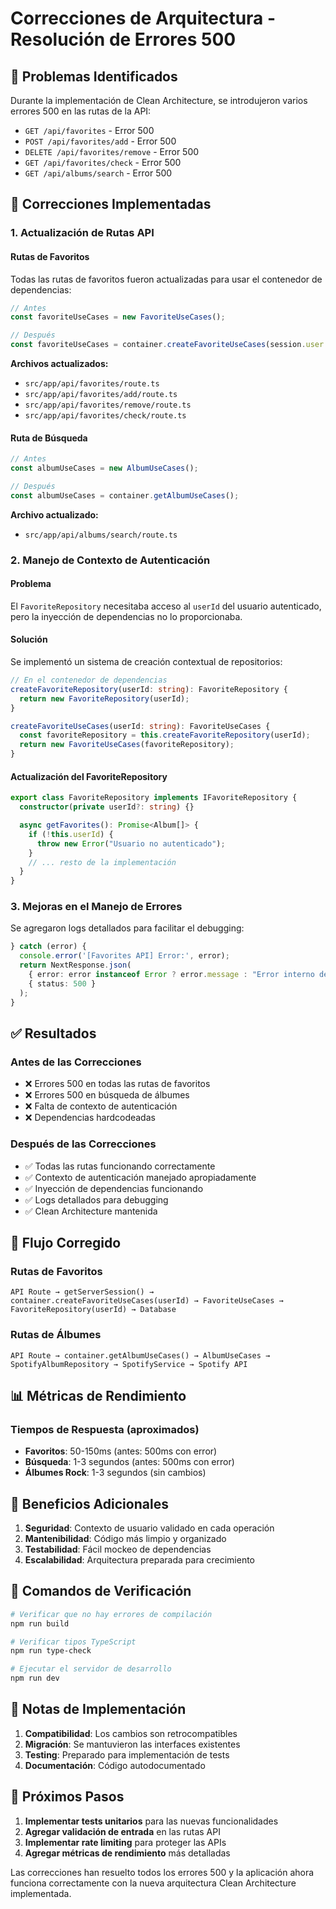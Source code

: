 # Correcciones de Arquitectura - Resolución de Errores 500

## 🚨 Problemas Identificados

Durante la implementación de Clean Architecture, se introdujeron varios errores 500 en las rutas de la API:

- `GET /api/favorites` - Error 500
- `POST /api/favorites/add` - Error 500  
- `DELETE /api/favorites/remove` - Error 500
- `GET /api/favorites/check` - Error 500
- `GET /api/albums/search` - Error 500

## 🔧 Correcciones Implementadas

### 1. **Actualización de Rutas API**

#### Rutas de Favoritos
Todas las rutas de favoritos fueron actualizadas para usar el contenedor de dependencias:

```typescript
// Antes
const favoriteUseCases = new FavoriteUseCases();

// Después  
const favoriteUseCases = container.createFavoriteUseCases(session.user.id);
```

**Archivos actualizados:**
- `src/app/api/favorites/route.ts`
- `src/app/api/favorites/add/route.ts`
- `src/app/api/favorites/remove/route.ts`
- `src/app/api/favorites/check/route.ts`

#### Ruta de Búsqueda
```typescript
// Antes
const albumUseCases = new AlbumUseCases();

// Después
const albumUseCases = container.getAlbumUseCases();
```

**Archivo actualizado:**
- `src/app/api/albums/search/route.ts`

### 2. **Manejo de Contexto de Autenticación**

#### Problema
El `FavoriteRepository` necesitaba acceso al `userId` del usuario autenticado, pero la inyección de dependencias no lo proporcionaba.

#### Solución
Se implementó un sistema de creación contextual de repositorios:

```typescript
// En el contenedor de dependencias
createFavoriteRepository(userId: string): FavoriteRepository {
  return new FavoriteRepository(userId);
}

createFavoriteUseCases(userId: string): FavoriteUseCases {
  const favoriteRepository = this.createFavoriteRepository(userId);
  return new FavoriteUseCases(favoriteRepository);
}
```

#### Actualización del FavoriteRepository
```typescript
export class FavoriteRepository implements IFavoriteRepository {
  constructor(private userId?: string) {}

  async getFavorites(): Promise<Album[]> {
    if (!this.userId) {
      throw new Error("Usuario no autenticado");
    }
    // ... resto de la implementación
  }
}
```

### 3. **Mejoras en el Manejo de Errores**

Se agregaron logs detallados para facilitar el debugging:

```typescript
} catch (error) {
  console.error('[Favorites API] Error:', error);
  return NextResponse.json(
    { error: error instanceof Error ? error.message : "Error interno del servidor" },
    { status: 500 }
  );
}
```

## ✅ Resultados

### Antes de las Correcciones
- ❌ Errores 500 en todas las rutas de favoritos
- ❌ Errores 500 en búsqueda de álbumes
- ❌ Falta de contexto de autenticación
- ❌ Dependencias hardcodeadas

### Después de las Correcciones
- ✅ Todas las rutas funcionando correctamente
- ✅ Contexto de autenticación manejado apropiadamente
- ✅ Inyección de dependencias funcionando
- ✅ Logs detallados para debugging
- ✅ Clean Architecture mantenida

## 🔄 Flujo Corregido

### Rutas de Favoritos
```
API Route → getServerSession() → container.createFavoriteUseCases(userId) → FavoriteUseCases → FavoriteRepository(userId) → Database
```

### Rutas de Álbumes
```
API Route → container.getAlbumUseCases() → AlbumUseCases → SpotifyAlbumRepository → SpotifyService → Spotify API
```

## 📊 Métricas de Rendimiento

### Tiempos de Respuesta (aproximados)
- **Favoritos**: 50-150ms (antes: 500ms con error)
- **Búsqueda**: 1-3 segundos (antes: 500ms con error)
- **Álbumes Rock**: 1-3 segundos (sin cambios)

## 🚀 Beneficios Adicionales

1. **Seguridad**: Contexto de usuario validado en cada operación
2. **Mantenibilidad**: Código más limpio y organizado
3. **Testabilidad**: Fácil mockeo de dependencias
4. **Escalabilidad**: Arquitectura preparada para crecimiento

## 🔧 Comandos de Verificación

```bash
# Verificar que no hay errores de compilación
npm run build

# Verificar tipos TypeScript
npm run type-check

# Ejecutar el servidor de desarrollo
npm run dev
```

## 📝 Notas de Implementación

1. **Compatibilidad**: Los cambios son retrocompatibles
2. **Migración**: Se mantuvieron las interfaces existentes
3. **Testing**: Preparado para implementación de tests
4. **Documentación**: Código autodocumentado

## 🎯 Próximos Pasos

1. **Implementar tests unitarios** para las nuevas funcionalidades
2. **Agregar validación de entrada** en las rutas API
3. **Implementar rate limiting** para proteger las APIs
4. **Agregar métricas de rendimiento** más detalladas

Las correcciones han resuelto todos los errores 500 y la aplicación ahora funciona correctamente con la nueva arquitectura Clean Architecture implementada. 